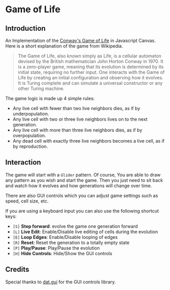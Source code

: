 # Game of Life

## Introduction
An Implementation of the [Conway's Game of Life](https://en.wikipedia.org/wiki/Conway%27s_Game_of_Life)
in Javascript Canvas. Here is a short explanation of the game from Wikipedia. 

> The Game of Life, also known simply as Life, is a cellular automaton devised by the British
mathematician John Horton Conway in 1970. It is a zero-player game, meaning that its evolution
is determined by its initial state, requiring no further input. One interacts with the Game of
Life by creating an initial configuration and observing how it evolves. It is Turing complete
and can simulate a universal constructor or any other Turing machine.

The game logic is made up 4 simple rules:
- Any live cell with fewer than two live neighbors dies, as if by underpopulation.
- Any live cell with two or three live neighbors lives on to the next generation.
- Any live cell with more than three live neighbors dies, as if by overpopulation.
- Any dead cell with exactly three live neighbors becomes a live cell, as if by reproduction.

## Interaction
The game will start with a `Glider` pattern. Of course, You are able to draw any pattern as you 
wish and start the game. Then you just need to sit back and watch how it evolves and how generations
will change over time.

There are also GUI controls which you can adjust game settings such as speed, cell size, etc.

If you are using a keyboard input you can also use the following shortcut keys:

- `[S]` **Step forward**: evolve the game one generation forward
- `[L]` **Live Edit**: Enable/Disable live editing of cells during the evolution
- `[E]` **Loop Edges**: Enable/Disable looping of edges
- `[R]` **Reset**: Reset the generation to a totally empty state
- `[P]` **Play/Pause**: Play/Pause the evolution
- `[H]` **Hide Controls**: Hide/Show the GUI controls

## Credits
Special thanks to [dat.gui](https://github.com/dataarts/dat.gui) for the GUI controls library.